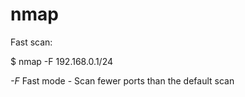 # nmap

Fast scan:

  $ nmap -F 192.168.0.1/24

*-F* Fast mode - Scan fewer ports than the default scan
